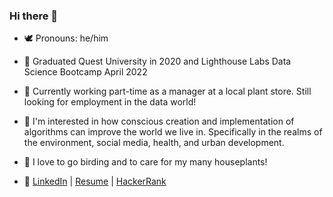 ### Hi there 👋

<!--
**fynnweaver/fynnweaver** is a ✨ _special_ ✨ repository because its `README.md` (this file) appears on your GitHub profile.
-->

- 🕊️ Pronouns: he/him
- 🐣 Graduated Quest University in 2020 and Lighthouse Labs Data Science Bootcamp April 2022
- 🐥 Currently working part-time as a manager at a local plant store. Still looking for employment in the data world!
- 🦅 I'm interested in how conscious creation and implementation of algorithms can improve the world we live in. Specifically in the realms of the environment, social media, health, and urban development.
- 🐉 I love to go birding and to care for my many houseplants!

- 🐓 [LinkedIn](https://www.linkedin.com/in/fynn-davis/) |  [Resume](https://resume.creddle.io/resume/d1sr7c3sujk) | [HackerRank](https://www.hackerrank.com/fynn_weaver)



